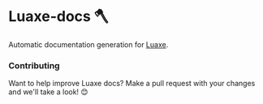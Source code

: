 # Luaxe-docs 🪓

Automatic documentation generation for [Luaxe](https://luaxe.dev/).

### Contributing

Want to help improve Luaxe docs? Make a pull request with your changes and we'll take a look! 😊
